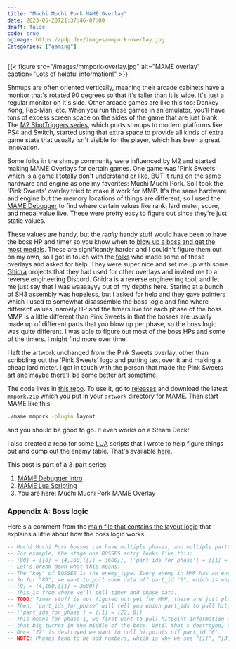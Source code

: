 ```yaml
---
title: "Muchi Muchi Pork MAME Overlay"
date: 2023-05-20T21:37:46-07:00
draft: false
code: true
ogimage: https://pdp.dev/images/mmpork-overlay.jpg
Categories: ["gaming"]
---
```


{{< figure src="/images/mmpork-overlay.jpg" alt="MAME overlay" caption="Lots of helpful information!" >}}

Shmups are often oriented vertically, meaning their arcade cabinets have a monitor that's rotated 90 degrees so that it's taller than it is wide. It's just a regular monitor on it's side. Other arcade games are like this too: Donkey Kong, Pac-Man, etc. When you run these games in an emulator, you'll have tons of excess screen space on the sides of the game that are just blank. The [M2 ShotTriggers series](http://m2stg.com/en/), which ports shmups to modern platforms like PS4 and Switch, started using that extra space to provide all kinds of extra game state that usually isn't visible for the player, which has been a great innovation. 

Some folks in the shmup community were influenced by M2 and started making MAME Overlays for certain games. One game was 'Pink Sweets' which is a game I totally don't understand or like, BUT it runs on the same hardware and engine as one my favorites: Muchi Muchi Pork. So I took the 'Pink Sweets' overlay tried to make it work for MMP. It's the same hardware and engine but the memory locations of things are different, so I used the [MAME Debugger](/posts/mame-debugger-intro/) to find where certain values like rank, lard meter, score, and medal value live. These were pretty easy to figure out since they're just static values.

These values are handy, but the *really* handy stuff would have been to have the boss HP and timer so you know when to [blow up a boss and get the most medals](/posts/gold-pork/). These are significantly harder and I couldn't figure them out on my own, so I got in touch with the [folks](https://twitter.com/ReOlifante) who made some of these overlays and asked for help. They were super nice and set me up with some [Ghidra](https://ghidra-sre.org) projects that they had used for other overlays and invited me to a reverse engineering Discord. Ghidra is a reverse engineering tool, and let me just say that I was waaaayyy out of my depths here. Staring at a bunch of SH3 assembly was hopeless, but I asked for help and they gave pointers which I used to somewhat disassemble the boss logic and find where different values, namely HP and the timers live for each phase of the boss. MMP is a little different than Pink Sweets in that the bosses are usually made up of different parts that you blow up per phase, so the boss logic was quite different. I was able to figure out most of the boss HPs and some of the timers. I might find more over time.

I left the artwork unchanged from the Pink Sweets overlay, other than scribbling out the 'Pink Sweets' logo and putting text over it and making a cheap lard meter. I got in touch with the person that made the Pink Sweets art and maybe there'll be some better art sometime. 

The code lives in [this repo](https://github.com/wnka/muchi-muchi-pork-mame-overlay). To use it, go to [releases](https://github.com/wnka/muchi-muchi-pork-mame-overlay/releases) and download the latest `mmpork.zip` which you put in your `artwork` directory for MAME. Then start MAME like this:

``` sh
./mame mmpork -plugin layout
```

and you should be good to go. It even works on a Steam Deck!

I also created a repo for some [LUA](/posts/mame-lua/) scripts that I wrote to help figure things out and dump out the enemy table. That's available [here](https://github.com/wnka/mame-lua-scripts).

This post is part of a 3-part series:
1. [MAME Debugger Intro](/posts/mame-debugger-intro)
1. [MAME Lua Scripting](/posts/mame-lua)
1. You are here: Muchi Muchi Pork MAME Overlay


### Appendix A: Boss logic

Here's a comment from the [main file that contains the layout logic](https://github.com/wnka/muchi-muchi-pork-mame-overlay/blob/main/default.lay) that explains a little about how the boss logic works.

``` lua 
-- Muchi Muchi Pork bosses can have multiple phases, and multiple parts that you have to destroy per phase.
-- For example, the stage one BOSSES entry looks like this:
-- [80] = {[0] = {4,160,{[1] = 3600}}, ['part_ids_for_phase'] = {[1] = {22, 0}} },
-- Let's break down what this means.
-- The "key" of BOSSES is the enemy_type. Every enemy in MMP has an enemy_type, which for the stage one boss is "80"
-- So for "80", we want to pull some data off part_id "0", which is why we've got this record:
-- [0] = {4,160,{[1] = 3600}}
-- This is from where we'll pull timer and phase data.
-- TODO: Timer stuff is not figured out yet for MMP, these are just placeholders from Pink Sweets.
-- Then, 'part_ids_for_phase' will tell you which part_ids to pull hitpoint information from:
-- ['part_ids_for_phase'] = {[1] = {22, 0}}
-- This means for phase 1, we first want to pull hitpoint information off part_id "22", which is
-- that big turret in the middle of the boss. Until that's destroyed, the main part can't take damage.
-- Once "22" is destroyed we want to pull hitpoints off part_id "0".
-- NOTE: Phases tend to be odd numbers, which is why we see "[1]", "[3]", and "[5]" in 'part_ids_for_phase'.
```
